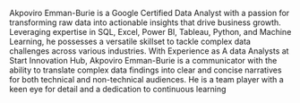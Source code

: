Akpoviro Emman-Burie is a Google Certified Data Analyst with a passion for transforming raw data into actionable insights that drive business growth. Leveraging expertise in SQL, Excel, Power BI, Tableau, Python, and Machine Learning, he possesses a versatile skillset to tackle complex data challenges across various industries. With Experience as A data Analysts at Start Innovation Hub, Akpoviro Emman-Burie is a communicator with the ability to translate complex data findings into clear and concise narratives for both technical and non-technical audiences. He is a team player with a keen eye for detail and a dedication to continuous learning
